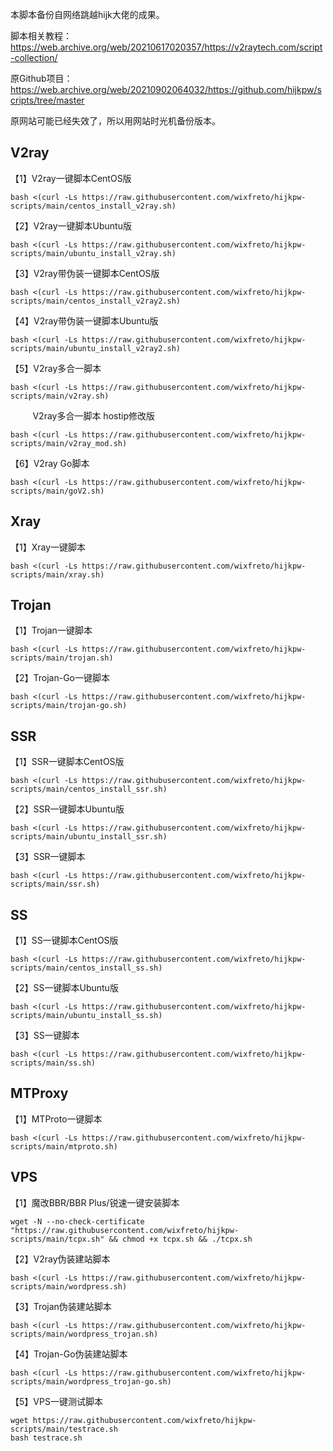 本脚本备份自网络跳越hijk大佬的成果。

脚本相关教程：https://web.archive.org/web/20210617020357/https://v2raytech.com/script-collection/

原Github项目：https://web.archive.org/web/20210902064032/https://github.com/hijkpw/scripts/tree/master

原网站可能已经失效了，所以用网站时光机备份版本。

## V2ray

【1】V2ray一键脚本CentOS版
```
bash <(curl -Ls https://raw.githubusercontent.com/wixfreto/hijkpw-scripts/main/centos_install_v2ray.sh)
```
【2】V2ray一键脚本Ubuntu版
```
bash <(curl -Ls https://raw.githubusercontent.com/wixfreto/hijkpw-scripts/main/ubuntu_install_v2ray.sh)
```
【3】V2ray带伪装一键脚本CentOS版
```
bash <(curl -Ls https://raw.githubusercontent.com/wixfreto/hijkpw-scripts/main/centos_install_v2ray2.sh)
```
【4】V2ray带伪装一键脚本Ubuntu版
```
bash <(curl -Ls https://raw.githubusercontent.com/wixfreto/hijkpw-scripts/main/ubuntu_install_v2ray2.sh)
```
【5】V2ray多合一脚本
```
bash <(curl -Ls https://raw.githubusercontent.com/wixfreto/hijkpw-scripts/main/v2ray.sh)
```
&nbsp;&nbsp;&nbsp;&nbsp;&nbsp;&nbsp;&nbsp;&nbsp;&nbsp;V2ray多合一脚本 hostip修改版
```
bash <(curl -Ls https://raw.githubusercontent.com/wixfreto/hijkpw-scripts/main/v2ray_mod.sh)
```
【6】V2ray Go脚本
```
bash <(curl -Ls https://raw.githubusercontent.com/wixfreto/hijkpw-scripts/main/goV2.sh)
```
## Xray

【1】Xray一键脚本
```
bash <(curl -Ls https://raw.githubusercontent.com/wixfreto/hijkpw-scripts/main/xray.sh)
```
## Trojan

【1】Trojan一键脚本
```
bash <(curl -Ls https://raw.githubusercontent.com/wixfreto/hijkpw-scripts/main/trojan.sh)
```
【2】Trojan-Go一键脚本
```
bash <(curl -Ls https://raw.githubusercontent.com/wixfreto/hijkpw-scripts/main/trojan-go.sh)
```
## SSR

【1】SSR一键脚本CentOS版
```
bash <(curl -Ls https://raw.githubusercontent.com/wixfreto/hijkpw-scripts/main/centos_install_ssr.sh)
```
【2】SSR一键脚本Ubuntu版
```
bash <(curl -Ls https://raw.githubusercontent.com/wixfreto/hijkpw-scripts/main/ubuntu_install_ssr.sh)
```
【3】SSR一键脚本
```
bash <(curl -Ls https://raw.githubusercontent.com/wixfreto/hijkpw-scripts/main/ssr.sh)
```
## SS

【1】SS一键脚本CentOS版
```
bash <(curl -Ls https://raw.githubusercontent.com/wixfreto/hijkpw-scripts/main/centos_install_ss.sh)
```
【2】SS一键脚本Ubuntu版
```
bash <(curl -Ls https://raw.githubusercontent.com/wixfreto/hijkpw-scripts/main/ubuntu_install_ss.sh)
```
【3】SS一键脚本
```
bash <(curl -Ls https://raw.githubusercontent.com/wixfreto/hijkpw-scripts/main/ss.sh)
```
## MTProxy

【1】MTProto一键脚本
```
bash <(curl -Ls https://raw.githubusercontent.com/wixfreto/hijkpw-scripts/main/mtproto.sh)
```
## VPS

【1】魔改BBR/BBR Plus/锐速一键安装脚本
```
wget -N --no-check-certificate "https://raw.githubusercontent.com/wixfreto/hijkpw-scripts/main/tcpx.sh" && chmod +x tcpx.sh && ./tcpx.sh
```
【2】V2ray伪装建站脚本
```
bash <(curl -Ls https://raw.githubusercontent.com/wixfreto/hijkpw-scripts/main/wordpress.sh)
```
【3】Trojan伪装建站脚本
```
bash <(curl -Ls https://raw.githubusercontent.com/wixfreto/hijkpw-scripts/main/wordpress_trojan.sh)
```
【4】Trojan-Go伪装建站脚本
```
bash <(curl -Ls https://raw.githubusercontent.com/wixfreto/hijkpw-scripts/main/wordpress_trojan-go.sh)
```
【5】VPS一键测试脚本
```
wget https://raw.githubusercontent.com/wixfreto/hijkpw-scripts/main/testrace.sh
bash testrace.sh
```
